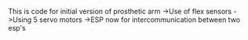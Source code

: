 This is code for initial version of prosthetic arm
  ->Use of flex sensors
  ->Using 5 servo motors
  ->ESP now for intercommunication between two esp's
